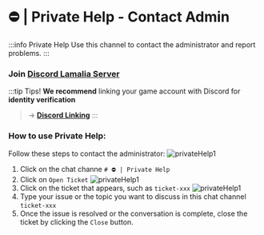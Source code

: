# ⛔️ | Private Help - Contact Admin
<!-- Private Help EN -->
<!-- Voyl_x 240908 -->

:::info Private Help
Use this channel to contact the administrator and report problems.
:::

### Join [Discord Lamalia Server](https://discord.gg/pH7P23uVSu)

:::tip Tips!
**We recommend** linking your game account with Discord for **identity verification**
>-> [**Discord Linking**](../quality_of_life/discord.md)
:::

### How to use Private Help:
Follow these steps to contact the administrator:
![privateHelp1](/img/doc/privateChat/DC_PrivteHelp_1.png)
1. Click on the chat channe `# ⛔️ | Private Help`
2. Click on `Open Ticket`
![privateHelp1](/img/doc/privateChat/DC_PrivteHelp_2.png)
3. Click on the ticket that appears, such as `ticket-xxx`
![privateHelp1](/img/doc/privateChat/DC_PrivteHelp_3.png)
4. Type your issue or the topic you want to discuss in this chat channel `ticket-xxx`
5. Once the issue is resolved or the conversation is complete, <green>close the ticket</green> by clicking the <red>`Close`</red> button.